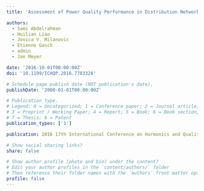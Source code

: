 ```yaml
---
title: 'Assessment of Power Quality Performance in Distribution Networks Part II - Performance Indices and Ranking of Network Buses'

authors:
  - Sami Abdelrahman
  - Huilian Liao
  - Jovica V. Milanovic
  - Etienne Gasch
  - admin
  - Jan Meyer

date: '2016-10-01T00:00:00Z'
doi: '10.1109/ICHQP.2016.7783326'

# Schedule page publish date (NOT publication's date).
publishDate: '2000-01-01T00:00:00Z'

# Publication type.
# Legend: 0 = Uncategorized; 1 = Conference paper; 2 = Journal article;
# 3 = Preprint / Working Paper; 4 = Report; 5 = Book; 6 = Book section;
# 7 = Thesis; 8 = Patent
publication_types: ['1']

publication: 2016 17th International Conference on Harmonics and Quality of Power (ICHQP)

# Show social sharing links?
share: false

# Show author profile (photo and bio) under the content?
# Edit your author profiles in the `content/authors/` folder
# Then reference their folder names with the `authors` front matter option above
profile: false
---
```

